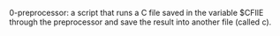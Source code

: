 0-preprocessor: a script that runs a C file saved in the variable $CFIlE through the preprocessor and save the result into another file (called c).
